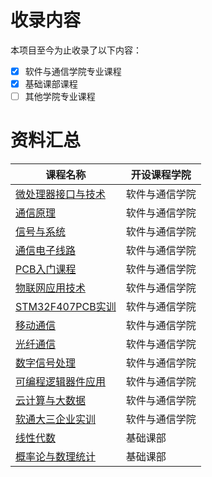 
# 收录内容

本项目至今为止收录了以下内容：

- [x] 软件与通信学院专业课程
- [x] 基础课部课程
- [ ] 其他学院专业课程

# 资料汇总
| 课程名称                                                     | 开设课程学院     |
| ------------------------------------------------------------ | ------------ |
| [微处理器接口与技术](https://github.com/TJSGTU-RJYTX/TJSGTU-CourseSharing/tree/main/微处理器接口与技术) | 软件与通信学院         |
| [通信原理](https://github.com/TJSGTU-RJYTX/TJSGTU-CourseSharing/tree/main/通信原理) | 软件与通信学院         |
| [信号与系统](https://github.com/TJSGTU-RJYTX/TJSGTU-CourseSharing/tree/main/信号与系统) | 软件与通信学院         |
| [通信电子线路](https://github.com/TJSGTU-RJYTX/TJSGTU-CourseSharing/tree/main/通信电子线路) | 软件与通信学院         |
| [PCB入门课程](https://github.com/TJSGTU-RJYTX/TJSGTU-CourseSharing/tree/main/PCB入门课程) | 软件与通信学院         |
| [物联网应用技术](https://github.com/TJSGTU-RJYTX/TJSGTU-CourseSharing/tree/main/物联网应用技术) | 软件与通信学院         |
| [STM32F407PCB实训](https://github.com/TJSGTU-RJYTX/TJSGTU-CourseSharing/tree/main/STM32F407PCB实训) | 软件与通信学院         |
| [移动通信](https://github.com/TJSGTU-RJYTX/TJSGTU-CourseSharing/tree/main/移动通信) | 软件与通信学院         |
| [光纤通信](https://github.com/TJSGTU-RJYTX/TJSGTU-CourseSharing/tree/main/光纤通信) | 软件与通信学院         |
| [数字信号处理](https://github.com/TJSGTU-RJYTX/TJSGTU-CourseSharing/tree/main/数字信号处理) | 软件与通信学院         |
| [可编程逻辑器件应用](https://github.com/TJSGTU-RJYTX/TJSGTU-CourseSharing/tree/main/可编程逻辑器件应用) | 软件与通信学院         |
| [云计算与大数据](https://github.com/TJSGTU-RJYTX/TJSGTU-CourseSharing/tree/main/云计算与大数据) | 软件与通信学院         |
| [软通大三企业实训](https://github.com/TJSGTU-RJYTX/TJSGTU-CourseSharing/tree/main/软通大三企业实训(HTML实训)) | 软件与通信学院         |
| [线性代数](https://github.com/TJSGTU-RJYTX/TJSGTU-CourseSharing/tree/main/线性代数) | 基础课部         |
| [概率论与数理统计](https://github.com/TJSGTU-RJYTX/TJSGTU-CourseSharing/tree/main/概率论与数理统计) | 基础课部         |

